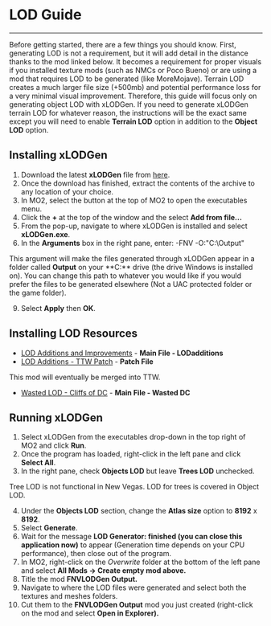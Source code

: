 ﻿# LOD Guide
---

Before getting started, there are a few things you should know. First, generating LOD is not a requirement, but it will add detail in the distance thanks to the mod linked below. It becomes a requirement for proper visuals if you installed texture mods (such as NMCs or Poco Bueno) or are using a mod that requires LOD to be generated (like MoreMojave). Terrain LOD creates a much larger file size (+500mb) and potential performance loss for a very minimal visual improvement. Therefore, this guide will focus only on generating object LOD with xLODGen. If you need to generate xLODGen terrain LOD for whatever reason, the instructions will be the exact same except you will need to enable **Terrain LOD** option in addition to the **Object LOD** option.

## **Installing xLODGen**

1. Download the latest **xLODGen** file from [here](https://stepmodifications.org/forum/topic/13451-xlodgen-terrain-lod-beta-94-for-fnv-fo3-fo4-fo4vr-tes5-sse-tes5vr-enderal-enderalse/).
1. Once the download has finished, extract the contents of the archive to any location of your choice.
1. In MO2, select the button at the top of MO2 to open the executables menu.
1. Click the **+** at the top of the window and the select **Add from file...**
1. From the pop-up, navigate to where xLODGen is installed and select **xLODGen.exe**.
1. In the **Arguments** box in the right pane, enter: -FNV -O:"C:\Output\"

This argument will make the files generated through xLODGen appear in a folder called **Output** on your \*\*C:\*\* drive (the drive Windows is installed on). You can change this path to whatever you would like if you would prefer the files to be generated elsewhere (Not a UAC protected folder or the game folder).

9. Select **Apply** then **OK**.

## **Installing LOD Resources**

- [LOD Additions and Improvements](https://www.nexusmods.com/newvegas/mods/61206) - **Main File - LODadditions**
- [LOD Additions - TTW Patch](https://www.nexusmods.com/newvegas/mods/77945) - **Patch File**

This mod will eventually be merged into TTW.

- [Wasted LOD - Cliffs of DC](https://www.nexusmods.com/newvegas/mods/79734) - **Main File - Wasted DC**

## **Running xLODGen**

1. Select xLODGen from the executables drop-down in the top right of MO2 and click **Run**.
1. Once the program has loaded, right-click in the left pane and click **Select All**.
1. In the right pane, check **Objects LOD** but leave **Trees LOD** unchecked.

Tree LOD is not functional in New Vegas. LOD for trees is covered in Object LOD.

4. Under the **Objects LOD** section, change the **Atlas size** option to **8192** x **8192**.
5. Select **Generate**.
6. Wait for the message **LOD Generator: finished (you can close this application now)** to appear (Generation time depends on your CPU performance), then close out of the program.
7. In MO2, right-click on the _Overwrite_ folder at the bottom of the left pane and select **All Mods -> Create empty mod above.**
8. Title the mod **FNVLODGen Output.**
9. Navigate to where the LOD files were generated and select both the textures and meshes folders.
10. Cut them to the **FNVLODGen Output** mod you just created (right-click on the mod and select **Open in Explorer).**
